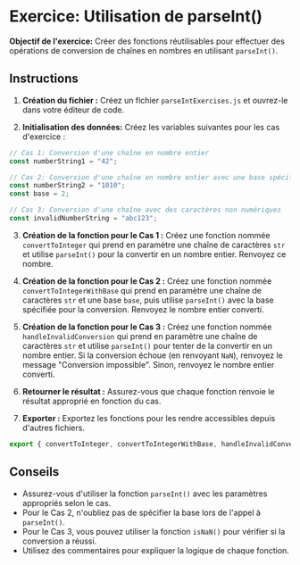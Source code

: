 # Exercice: Utilisation de parseInt()

**Objectif de l'exercice:** Créer des fonctions réutilisables pour effectuer des opérations de conversion de chaînes en nombres en utilisant `parseInt()`.

## Instructions

1. **Création du fichier :** Créez un fichier `parseIntExercises.js` et ouvrez-le dans votre éditeur de code.

2. **Initialisation des données:** Créez les variables suivantes pour les cas d'exercice :

```js
// Cas 1: Conversion d'une chaîne en nombre entier
const numberString1 = "42";

// Cas 2: Conversion d'une chaîne en nombre entier avec une base spécifiée
const numberString2 = "1010";
const base = 2;

// Cas 3: Conversion d'une chaîne avec des caractères non numériques
const invalidNumberString = "abc123";
```

3. **Création de la fonction pour le Cas 1 :** Créez une fonction nommée `convertToInteger` qui prend en paramètre une chaîne de caractères `str` et utilise `parseInt()` pour la convertir en un nombre entier. Renvoyez ce nombre.

4. **Création de la fonction pour le Cas 2 :** Créez une fonction nommée `convertToIntegerWithBase` qui prend en paramètre une chaîne de caractères `str` et une base `base`, puis utilise `parseInt()` avec la base spécifiée pour la conversion. Renvoyez le nombre entier converti.

5. **Création de la fonction pour le Cas 3 :** Créez une fonction nommée `handleInvalidConversion` qui prend en paramètre une chaîne de caractères `str` et utilise `parseInt()` pour tenter de la convertir en un nombre entier. Si la conversion échoue (en renvoyant `NaN`), renvoyez le message "Conversion impossible". Sinon, renvoyez le nombre entier converti.

6. **Retourner le résultat :** Assurez-vous que chaque fonction renvoie le résultat approprié en fonction du cas.

7. **Exporter :** Exportez les fonctions pour les rendre accessibles depuis d'autres fichiers.

```js
export { convertToInteger, convertToIntegerWithBase, handleInvalidConversion };
```

## Conseils

- Assurez-vous d'utiliser la fonction `parseInt()` avec les paramètres appropriés selon le cas.
- Pour le Cas 2, n'oubliez pas de spécifier la base lors de l'appel à `parseInt()`.
- Pour le Cas 3, vous pouvez utiliser la fonction `isNaN()` pour vérifier si la conversion a réussi.
- Utilisez des commentaires pour expliquer la logique de chaque fonction.
